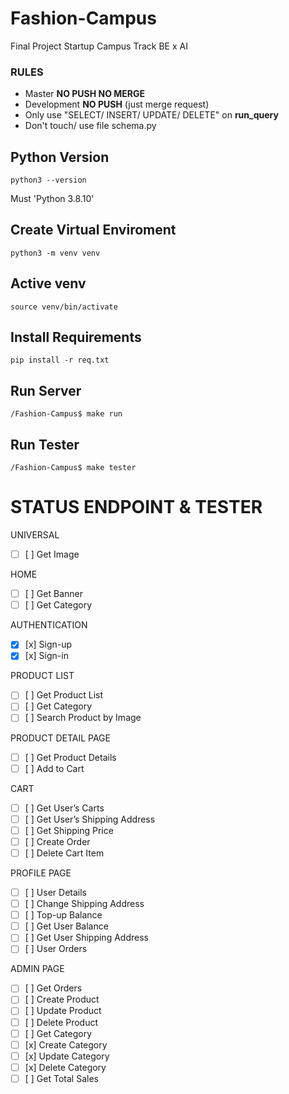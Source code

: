 # Fashion-Campus
Final Project Startup Campus Track BE x AI

### RULES
- Master **NO PUSH NO MERGE**
- Development **NO PUSH** (just merge request)
- Only use "SELECT/ INSERT/ UPDATE/ DELETE" on **run_query**
- Don't touch/ use file schema.py

## Python Version
```
python3 --version
```
Must 'Python 3.8.10'

## Create Virtual Enviroment
```
python3 -m venv venv
```

## Active venv
```
source venv/bin/activate
```

## Install Requirements
```
pip install -r req.txt
```

## Run Server
```
/Fashion-Campus$ make run
```

## Run Tester
```
/Fashion-Campus$ make tester
```

# STATUS ENDPOINT & TESTER

UNIVERSAL
- [ ] [ ] Get Image

HOME
- [ ] [ ] Get Banner
- [ ] [ ] Get Category

AUTHENTICATION
- [x] [x] Sign-up
- [x] [x] Sign-in

PRODUCT LIST
- [ ] [ ] Get Product List
- [ ] [ ] Get Category
- [ ] [ ] Search Product by Image

PRODUCT DETAIL PAGE
- [ ] [ ] Get Product Details
- [ ] [ ] Add to Cart

CART
- [ ] [ ] Get User’s Carts
- [ ] [ ] Get User’s Shipping Address
- [ ] [ ] Get Shipping Price
- [ ] [ ] Create Order
- [ ] [ ] Delete Cart Item

PROFILE PAGE
- [ ] [ ] User Details
- [ ] [ ] Change Shipping Address
- [ ] [ ] Top-up Balance
- [ ] [ ] Get User Balance
- [ ] [ ] Get User Shipping Address
- [ ] [ ] User Orders

ADMIN PAGE
- [ ] [ ] Get Orders
- [ ] [ ] Create Product
- [ ] [ ] Update Product
- [ ] [ ] Delete Product
- [ ] [ ] Get Category
- [ ] [x] Create Category
- [ ] [x] Update Category
- [ ] [x] Delete Category
- [ ] [ ] Get Total Sales